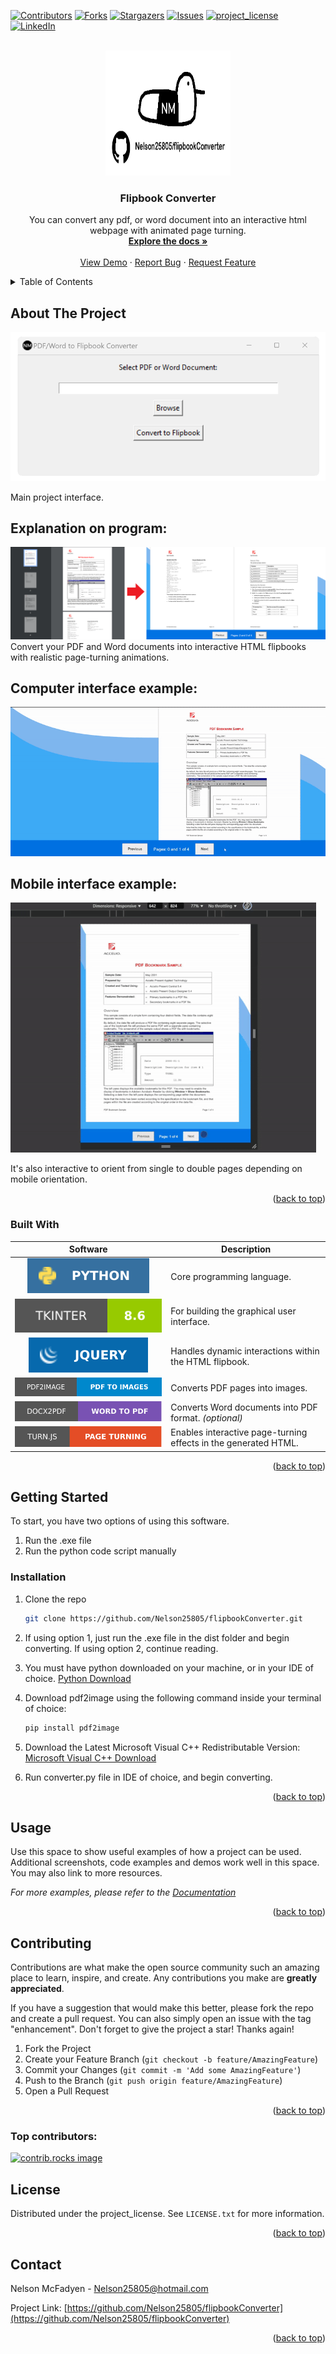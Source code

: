 <!-- Improved compatibility of back to top link: See: https://github.com/othneildrew/Best-README-Template/pull/73 -->
<a id="readme-top"></a>

<!-- PROJECT SHIELDS -->
<!--
*** I'm using markdown "reference style" links for readability.
*** Reference links are enclosed in brackets [ ] instead of parentheses ( ).
*** See the bottom of this document for the declaration of the reference variables
*** for contributors-url, forks-url, etc. This is an optional, concise syntax you may use.
*** https://www.markdownguide.org/basic-syntax/#reference-style-links
-->
[![Contributors][contributors-shield]][contributors-url]
[![Forks][forks-shield]][forks-url]
[![Stargazers][stars-shield]][stars-url]
[![Issues][issues-shield]][issues-url]
[![project_license][license-shield]][license-url]
[![LinkedIn][linkedin-shield]][linkedin-url]

<!-- PROJECT LOGO -->
<br />
<div align="center">
  <a href="https://github.com/Nelson25805/flipbookConverter">
    <img src="GithubImages/logo.png" alt="Logo" width="200" height="200">
  </a>

<h3 align="center">Flipbook Converter</h3>



  <p align="center">
    You can convert any pdf, or word document into an interactive html webpage with animated page turning.
    <br />
    <a href="https://github.com/Nelson25805/flipbookConverter"><strong>Explore the docs »</strong></a>
    <br />
    <br />
    <a href="https://github.com/Nelson25805/flipbookConverter">View Demo</a>
    &middot;
    <a href="https://github.com/Nelson25805/flipbookConverter/issues/new?labels=bug&template=bug-report---.md">Report Bug</a>
    &middot;
    <a href="https://github.com/Nelson25805/flipbookConverter/issues/new?labels=enhancement&template=feature-request---.md">Request Feature</a>
  </p>
</div>

<!-- TABLE OF CONTENTS -->
<details>
  <summary>Table of Contents</summary>
  <ol>
    <li>
      <a href="#about-the-project">About The Project</a>
      <ul>
        <li><a href="#built-with">Built With</a></li>
      </ul>
    </li>
    <li>
      <a href="#getting-started">Getting Started</a>
      <ul>
        <li><a href="#installation">Installation</a></li>
      </ul>
    </li>
    <li><a href="#usage">Usage</a></li>
    <!-- <li><a href="#roadmap">Roadmap</a></li> -->
    <li><a href="#contributing">Contributing</a></li>
    <li><a href="#license">License</a></li>
    <li><a href="#contact">Contact</a></li>
  </ol>
</details>



<!-- ABOUT THE PROJECT -->
## About The Project

[![Project Name Screen Shot][project-screenshot]](https://example.com)

Main project interface.


## Explanation on program:
[![Project Name Screen Shot][project-screenshot2]](https://example.com)
Convert your PDF and Word documents into interactive HTML flipbooks with realistic page-turning animations.


## Computer interface example:
[![Project Name Screen Shot][project-screenshot3]](https://example.com)

## Mobile interface example:
[![Project Name Screen Shot][project-screenshot4]](https://example.com)

It's also interactive to orient from single to double pages depending on mobile orientation.

<p align="right">(<a href="#readme-top">back to top</a>)</p>



### Built With

| Software | Description |
|:-----:|-------------|
| [![Python](GithubImages/pythonShield.svg)][Python-url] | Core programming language. |
| [![Tkinter](GithubImages/tkinterShield.svg)][Tkinter-url] | For building the graphical user interface. |
| [![jQuery](GithubImages/jQueryShield.svg)][JQuery-url] | Handles dynamic interactions within the HTML flipbook. |
| [![pdf2image](GithubImages/pdf2imageShield.svg)][pdf2image-url] | Converts PDF pages into images. |
| [![docx2pdf](GithubImages/docx2pdfShield.svg)][docx2pdf-url] | Converts Word documents into PDF format. *(optional)* |
| [![Turn.js](GithubImages/turnShield.svg)][turnjs-url] | Enables interactive page-turning effects in the generated HTML. |




<p align="right">(<a href="#readme-top">back to top</a>)</p>


<!-- GETTING STARTED -->
## Getting Started

To start, you have two options of using this software.
1) Run the .exe file
2) Run the python code script manually

### Installation

1. Clone the repo
   ```sh
   git clone https://github.com/Nelson25805/flipbookConverter.git
   ```
   
2. If using option 1, just run the .exe file in the dist folder and begin converting.
   If using option 2, continue reading.
   
3. You must have python downloaded on your machine, or in your IDE of choice.
   [Python Download](https://www.python.org/downloads/)

4. Download pdf2image using the following command inside your terminal of choice:
   ```sh
   pip install pdf2image
   ```
   
5. Download the Latest Microsoft Visual C++ Redistributable Version:
   [Microsoft Visual C++ Download](https://learn.microsoft.com/en-us/cpp/windows/latest-supported-vc-redist?view=msvc-170)

6. Run converter.py file in IDE of choice, and begin converting.

<p align="right">(<a href="#readme-top">back to top</a>)</p>



<!-- USAGE EXAMPLES -->
## Usage

Use this space to show useful examples of how a project can be used. Additional screenshots, code examples and demos work well in this space. You may also link to more resources.

_For more examples, please refer to the [Documentation](https://example.com)_

<p align="right">(<a href="#readme-top">back to top</a>)</p>



<!-- ROADMAP -->
<!--
## Roadmap

- [ ] Feature 1
- [ ] Feature 2
- [ ] Feature 3
    - [ ] Nested Feature

See the [open issues](https://github.com/Nelson25805/flipbookConverter/issues) for a full list of proposed features (and known issues).

<p align="right">(<a href="#readme-top">back to top</a>)</p>
-->



<!-- CONTRIBUTING -->
## Contributing

Contributions are what make the open source community such an amazing place to learn, inspire, and create. Any contributions you make are **greatly appreciated**.

If you have a suggestion that would make this better, please fork the repo and create a pull request. You can also simply open an issue with the tag "enhancement".
Don't forget to give the project a star! Thanks again!

1. Fork the Project
2. Create your Feature Branch (`git checkout -b feature/AmazingFeature`)
3. Commit your Changes (`git commit -m 'Add some AmazingFeature'`)
4. Push to the Branch (`git push origin feature/AmazingFeature`)
5. Open a Pull Request

<p align="right">(<a href="#readme-top">back to top</a>)</p>

### Top contributors:

<a href="https://github.com/Nelson25805/flipbookConverter/graphs/contributors">
  <img src="https://contrib.rocks/image?repo=Nelson25805/flipbookConverter" alt="contrib.rocks image" />
</a>



<!-- LICENSE -->
## License

Distributed under the project_license. See `LICENSE.txt` for more information.

<p align="right">(<a href="#readme-top">back to top</a>)</p>



<!-- CONTACT -->
## Contact

Nelson McFadyen <!-- - [@twitter_handle](https://twitter.com/twitter_handle) --> - Nelson25805@hotmail.com

Project Link: [https://github.com/Nelson25805/flipbookConverter](https://github.com/Nelson25805/flipbookConverter)

<p align="right">(<a href="#readme-top">back to top</a>)</p>


<!-- MARKDOWN LINKS & IMAGES -->
<!-- https://www.markdownguide.org/basic-syntax/#reference-style-links -->
[contributors-shield]: https://img.shields.io/github/contributors/Nelson25805/flipbookConverter.svg?style=for-the-badge
[contributors-url]: https://github.com/Nelson25805/flipbookConverter/graphs/contributors
[forks-shield]: https://img.shields.io/github/forks/Nelson25805/flipbookConverter.svg?style=for-the-badge
[forks-url]: https://github.com/Nelson25805/flipbookConverter/network/members
[stars-shield]: https://img.shields.io/github/stars/Nelson25805/flipbookConverter.svg?style=for-the-badge
[stars-url]: https://github.com/Nelson25805/flipbookConverter/stargazers
[issues-shield]: https://img.shields.io/github/issues/Nelson25805/flipbookConverter.svg?style=for-the-badge
[issues-url]: https://github.com/Nelson25805/flipbookConverter/issues
[license-shield]: https://img.shields.io/github/license/Nelson25805/flipbookConverter.svg?style=for-the-badge
[license-url]: https://github.com/Nelson25805/flipbookConverter/blob/master/LICENSE.txt
[linkedin-shield]: https://img.shields.io/badge/-LinkedIn-black.svg?style=for-the-badge&logo=linkedin&colorB=555
[linkedin-url]: https://linkedin.com/in/linkedin_username

[project-Image]: GithubImages/projectImage.png

[project-screenshot]: GithubImages/projectImage.png
[project-screenshot2]: GithubImages/flipbookBeforeAfter.png
[project-screenshot3]: GithubImages/flipbookComputerExample.gif
[project-screenshot4]: GithubImages/flipbookMobileExample.gif



[JQuery.com]: https://img.shields.io/badge/jQuery-0769AD?style=for-the-badge&logo=jquery&logoColor=white
[JQuery-url]: https://jquery.com 


[Python-url]: https://www.python.org/downloads/
[Tkinter-url]: https://docs.python.org/3/library/tkinter.html
[JQuery-url]: https://jquery.com
[pdf2image-url]: https://github.com/Belval/pdf2image
[docx2pdf-url]: https://github.com/AlJohri/docx2pdf
[turnjs-url]: http://www.turnjs.com/

